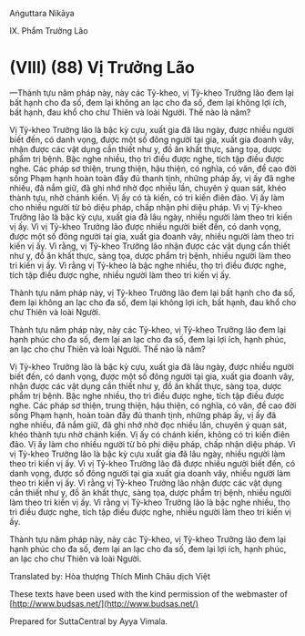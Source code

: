  

Aṅguttara Nikāya

IX. Phẩm Trưởng Lão

# (VIII) (88) Vị Trưởng Lão

—Thành tựu năm pháp này, này các Tỷ-kheo, vị Tỷ-kheo Trưởng lão đem lại bất hạnh cho đa số, đem lại không an lạc cho đa số, đem lại không lợi ích, bất hạnh, đau khổ cho chư Thiên và loài Người. Thế nào là năm?

Vị Tỷ-kheo Trưởng lão là bậc kỳ cựu, xuất gia đã lâu ngày, được nhiều người biết đến, có danh vọng, được một số đông người tại gia, xuất gia đoanh vây, nhận được các vật dụng cần thiết như y, đồ ăn khất thực, sàng tọa, dược phẩm trị bệnh. Bậc nghe nhiều, thọ trì điều được nghe, tích tập điều được nghe. Các pháp sơ thiện, trung thiện, hậu thiện, có nghĩa, có văn, đề cao đời sống Phạm hạnh hoàn toàn đầy đủ thanh tịnh, những pháp ấy, vị ấy đã nghe nhiều, đã nắm giữ, đã ghi nhớ nhờ đọc nhiều lần, chuyên ý quan sát, khéo thành tựu, nhờ chánh kiến. Vị ấy có tà kiến, có tri kiến điên đảo. Vị ấy làm cho nhiều người từ bỏ diệu pháp, chấp nhận phi diệu pháp. Vì vị Tỷ-kheo Trưởng lão là bậc kỳ cựu, xuất gia đã lâu ngày, nhiều người làm theo tri kiến vị ấy. Vì vị Tỷ-kheo Trưởng lão được nhiều người biết đến, có danh vọng, được một số đông người tại gia, xuất gia đoanh vây, nhiều người làm theo tri kiến vị ấy. Vì rằng, vị Tỷ-kheo Trưởng lão nhận được các vật dụng cần thiết như y, đồ ăn khất thực, sàng tọa, dược phẩm trị bệnh, nhiều người làm theo tri kiến vị ấy. Vì rằng vị Tỷ-kheo là bậc nghe nhiều, thọ trì điều được nghe, tích tập điều được nghe, nhiều người làm theo tri kiến vị ấy.

Thành tựu năm pháp này, vị Tỷ-kheo Trưởng lão đem lại bất hạnh cho đa số, đem lại không an lạc cho đa số, đem lại không lợi ích, bất hạnh, đau khổ cho chư Thiên và loài Người.

Thành tựu năm pháp này, này các Tỷ-kheo, vị Tỷ-kheo Trưởng lão đem lại hạnh phúc cho đa số, đem lại an lạc cho đa số, đem lại lợi ích, hạnh phúc, an lạc cho chư Thiên và loài Người. Thế nào là năm?

Vị Tỷ-kheo Trưởng lão là bậc kỳ cựu, xuất gia đã lâu ngày, được nhiều người biết đến, có danh vọng, được một số đông người tại gia, xuất gia đoanh vây, nhận được các vật dụng cần thiết như y, đồ ăn khất thực, sàng tọa, dược phẩm trị bệnh. Bậc nghe nhiều, thọ trì điều được nghe, tích tập điều được nghe. Các pháp sơ thiện, trung thiện, hậu thiện, có nghĩa, có văn, đề cao đời sống Phạm hạnh, hoàn toàn đầy đủ thanh tịnh, những pháp ấy, vị ấy đã nghe nhiều, đã nắm giữ, đã ghi nhớ nhờ đọc nhiều lần, chuyên ý quan sát, khéo thành tựu nhờ chánh kiến. Vị ấy có chánh kiến, không có tri kiến điên đảo. Vị ấy làm cho nhiều người từ bỏ phi diệu pháp, chấp nhận diệu pháp. Vì vị Tỷ-kheo Trưởng lão là bậc kỳ cựu xuất gia đã lâu ngày, nhiều người làm theo tri kiến vị ấy. Vì vị Tỷ-kheo Trưởng lão đã được nhiều người biết đến, có danh vọng, được số đông người tại gia xuất gia doanh vây, nhiều người làm theo tri kiến vị ấy. Vì rằng vị Tỷ-kheo Trưởng lão nhận được các vật dụng cần thiết như y, đồ ăn khất thực, sàng tọa, dược phẩm trị bệnh, nhiều người làm theo tri kiến vị ấy. Vì rằng vị Tỷ-kheo Trưởng lão là bậc nghe nhiều, thọ trì điều được nghe, tích tập điều được nghe, nhiều người làm theo tri kiến vị ấy.

Thành tựu năm pháp này, này các Tỷ-kheo, vị Tỷ-kheo Trưởng lão đem lại hạnh phúc cho đa số, đem lại an lạc cho đa số, đem lại lợi ích, hạnh phúc, an lạc cho chư Thiên và loài Người.

Translated by: Hòa thượng Thích Minh Châu dịch Việt

These texts have been used with the kind permission of the webmaster of [http://www.budsas.net/](http://www.budsas.net/)

Prepared for SuttaCentral by Ayya Vimala.
